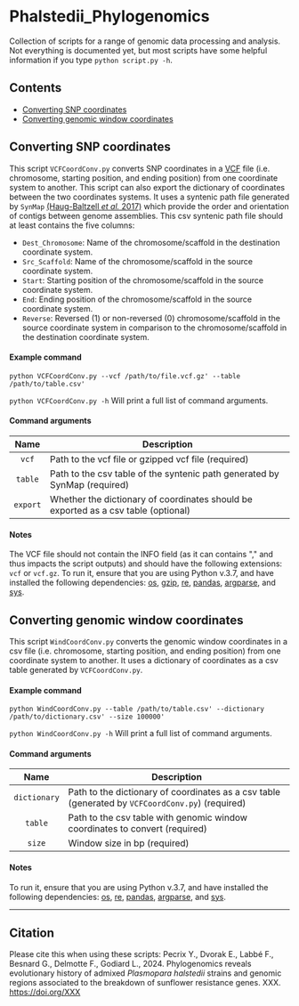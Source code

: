 # Phalstedii_Phylogenomics
Collection of scripts for a range of genomic data processing and analysis.
Not everything is documented yet, but most scripts have some helpful information if you type `python script.py -h`.

## Contents

* [Converting SNP coordinates](#Converting-SNP-coordinates)
* [Converting genomic window coordinates](#Converting-genomic-window-coordinates)

## Converting SNP coordinates
This script `VCFCoordConv.py` converts SNP coordinates in a [VCF](https://gatk.broadinstitute.org/hc/en-us/articles/360035531692-VCF-Variant-Call-Format) file (i.e. chromosome, starting position, and ending position) from one coordinate system to another. This script can also export the dictionary of coordinates between the two coordinates systems. It uses a syntenic path file generated by `SynMap` [(Haug-Baltzell *et al.* 2017)](https://pubmed.ncbi.nlm.nih.gov/28334338/) which provide the order and orientation of contigs between genome assemblies. This csv syntenic path file should at least contains the five columns:
* `Dest_Chromosome`: Name of the chromosome/scaffold in the destination coordinate system.
* `Src_Scaffold`: Name of the chromosome/scaffold in the source coordinate system.
* `Start`: Starting position of the chromosome/scaffold in the source coordinate system.
*  `End`: Ending position of the chromosome/scaffold in the source coordinate system.
* `Reverse`: Reversed (1) or non-reversed (0) chromosome/scaffold in the source coordinate system in comparison to the chromosome/scaffold in the destination coordinate system.

#### Example command
`python VCFCoordConv.py --vcf /path/to/file.vcf.gz' --table /path/to/table.csv'`

`python VCFCoordConv.py -h` Will print a full list of command arguments.

#### Command arguments
| Name | Description |
| :--: | ----------- | 
| `vcf` | Path to the vcf file or gzipped vcf file (required) |
| `table`  | Path to the csv table of the syntenic path generated by SynMap (required) |
| `export`  | Whether the dictionary of coordinates should be exported as a csv table (optional) |

#### Notes
The VCF file should not contain the INFO field (as it can contains "," and thus impacts the script outputs) and should have the following extensions: `vcf` or `vcf.gz`. To run it, ensure that you are using Python v.3.7, and have installed the following dependencies: [os](https://docs.python.org/3/library/os.html), [gzip](https://docs.python.org/3/library/gzip.html), [re](https://docs.python.org/3/library/re.html), [pandas](https://pandas.pydata.org/), [argparse](https://docs.python.org/3/library/argparse.html), and [sys](https://docs.python.org/3/library/sys.html).

## Converting genomic window coordinates
This script `WindCoordConv.py` converts the genomic window coordinates in a csv file (i.e. chromosome, starting position, and ending position) from one coordinate system to another. It uses a dictionary of coordinates as a csv table generated by `VCFCoordConv.py`.

#### Example command
`python WindCoordConv.py --table /path/to/table.csv' --dictionary /path/to/dictionary.csv' --size 100000'`

`python WindCoordConv.py -h` Will print a full list of command arguments.

#### Command arguments
| Name | Description |
| :--: | ----------- | 
| `dictionary` | Path to the dictionary of coordinates as a csv table (generated by `VCFCoordConv.py`) (required) |
| `table`  | Path to the csv table with genomic window coordinates to convert (required) |
| `size`  | Window size in bp (required) |

#### Notes
To run it, ensure that you are using Python v.3.7, and have installed the following dependencies: [os](https://docs.python.org/3/library/os.html), [re](https://docs.python.org/3/library/re.html), [pandas](https://pandas.pydata.org/), [argparse](https://docs.python.org/3/library/argparse.html), and [sys](https://docs.python.org/3/library/sys.html).

___
## Citation

Please cite this when using these scripts:
Pecrix Y., Dvorak E., Labbé F., Besnard G., Delmotte F., Godiard L., 2024. Phylogenomics reveals evolutionary history of admixed *Plasmopara halstedii* strains and genomic regions associated to the breakdown of sunflower resistance genes. XXX. https://doi.org/XXX
